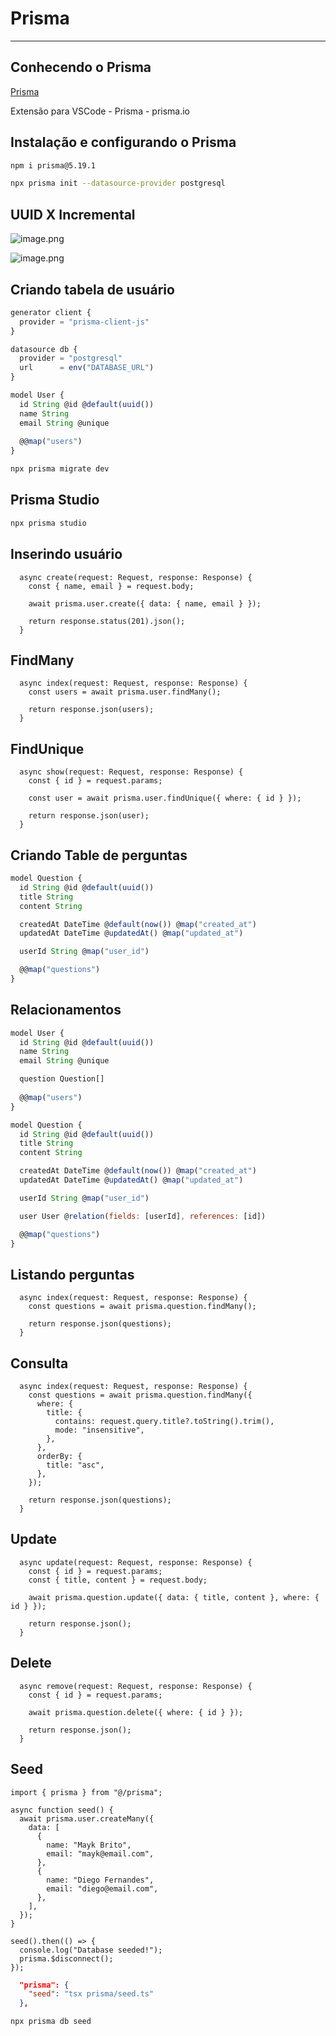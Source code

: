 # Prisma

---

## Conhecendo o Prisma

[Prisma](https://www.prisma.io/)

Extensão para VSCode - Prisma - prisma.io

## Instalação e configurando o Prisma

```bash
npm i prisma@5.19.1
```

```bash
npx prisma init --datasource-provider postgresql
```

## UUID X Incremental

![image.png](assets/aula02-1.png)

![image.png](assets/aula02-2.png)

## Criando tabela de usuário

```jsx
generator client {
  provider = "prisma-client-js"
}

datasource db {
  provider = "postgresql"
  url      = env("DATABASE_URL")
}

model User {
  id String @id @default(uuid())
  name String
  email String @unique
  
  @@map("users")
}
```

```bash
npx prisma migrate dev
```

## Prisma Studio

```bash
npx prisma studio
```

## Inserindo usuário

```tsx
  async create(request: Request, response: Response) {
    const { name, email } = request.body;

    await prisma.user.create({ data: { name, email } });

    return response.status(201).json();
  }
```

## FindMany

```tsx
  async index(request: Request, response: Response) {
    const users = await prisma.user.findMany();

    return response.json(users);
  }
```

## FindUnique

```tsx
  async show(request: Request, response: Response) {
    const { id } = request.params;

    const user = await prisma.user.findUnique({ where: { id } });

    return response.json(user);
  }
```

## Criando Table de perguntas

```jsx
model Question {
  id String @id @default(uuid())
  title String
  content String

  createdAt DateTime @default(now()) @map("created_at")
  updatedAt DateTime @updatedAt() @map("updated_at")

  userId String @map("user_id")

  @@map("questions")
}
```

## Relacionamentos

```jsx
model User {
  id String @id @default(uuid())
  name String  
  email String @unique

  question Question[]
  
  @@map("users")
}

model Question {
  id String @id @default(uuid())
  title String
  content String

  createdAt DateTime @default(now()) @map("created_at")
  updatedAt DateTime @updatedAt() @map("updated_at")

  userId String @map("user_id")

  user User @relation(fields: [userId], references: [id])

  @@map("questions")
}
```

## Listando perguntas

```tsx
  async index(request: Request, response: Response) {
    const questions = await prisma.question.findMany();
    
    return response.json(questions);
  }
```

## Consulta

```tsx
  async index(request: Request, response: Response) {
    const questions = await prisma.question.findMany({
      where: {
        title: {
          contains: request.query.title?.toString().trim(),
          mode: "insensitive",
        },
      },
      orderBy: {
        title: "asc",
      },
    });

    return response.json(questions);
  }
```

## Update

```tsx
  async update(request: Request, response: Response) {
    const { id } = request.params;
    const { title, content } = request.body;

    await prisma.question.update({ data: { title, content }, where: { id } });

    return response.json();
  }
```

## Delete

```tsx
  async remove(request: Request, response: Response) {
    const { id } = request.params;

    await prisma.question.delete({ where: { id } });

    return response.json();
  }
```

## Seed

```tsx
import { prisma } from "@/prisma";

async function seed() {
  await prisma.user.createMany({
    data: [
      {
        name: "Mayk Brito",
        email: "mayk@email.com",
      },
      {
        name: "Diego Fernandes",
        email: "diego@email.com",
      },
    ],
  });
}

seed().then(() => {
  console.log("Database seeded!");
  prisma.$disconnect();
});

```

```json
  "prisma": {
    "seed": "tsx prisma/seed.ts"
  },
```

```bash
npx prisma db seed
```
